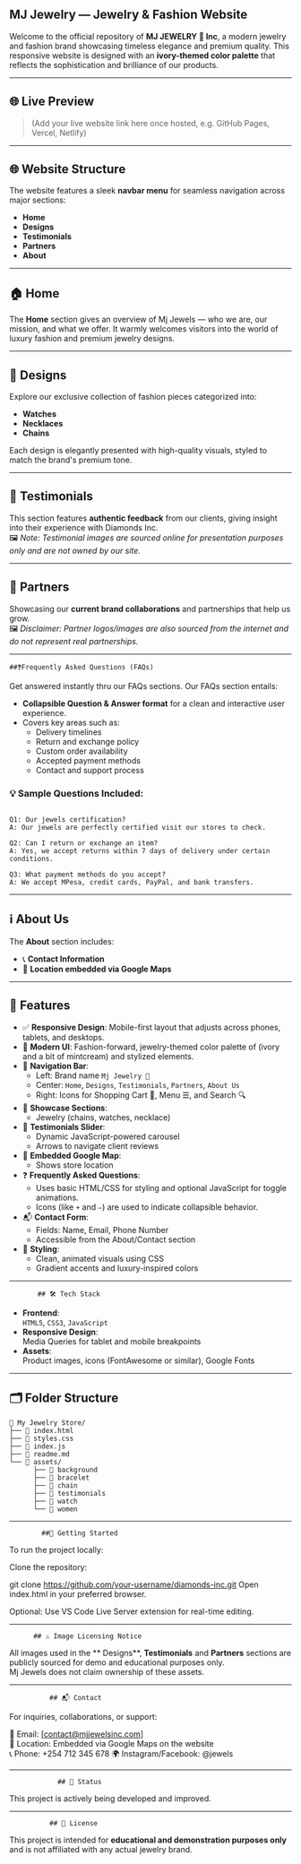 ## MJ Jewelry — Jewelry & Fashion Website

Welcome to the official repository of **MJ JEWELRY 💎 Inc**, a modern jewelry and fashion brand showcasing timeless elegance and premium quality. This responsive website is designed with an **ivory-themed color palette** that reflects the sophistication and brilliance of our products.

---

## 🌐 Live Preview
> (Add your live website link here once hosted, e.g. GitHub Pages, Vercel, Netlify)

---

## 🌐 Website Structure

The website features a sleek **navbar menu** for seamless navigation across major sections:

- **Home**
- **Designs**
- **Testimonials**
- **Partners**
- **About**

---

## 🏠 Home

The **Home** section gives an overview of Mj Jewels — who we are, our mission, and what we offer. It warmly welcomes visitors into the world of luxury fashion and premium jewelry designs.

---

## 💍 Designs

Explore our exclusive collection of fashion pieces categorized into:

- **Watches**
- **Necklaces**
- **Chains**

Each design is elegantly presented with high-quality visuals, styled to match the brand's premium tone.

---

## 💬 Testimonials

This section features **authentic feedback** from our clients, giving insight into their experience with Diamonds Inc.  
🖼️ *Note: Testimonial images are sourced online for presentation purposes only and are not owned by our site.*

---

## 🤝 Partners

Showcasing our **current brand collaborations** and partnerships that help us grow.  
🖼️ *Disclaimer: Partner logos/images are also sourced from the internet and do not represent real partnerships.*

---

    ##❓Frequently Asked Questions (FAQs)
      
Get answered instantly thru our FAQs sections. Our FAQs section entails:

- **Collapsible Question & Answer format** for a     clean and interactive user experience.
- Covers key areas such as:
   - Delivery timelines
   - Return and exchange policy
   - Custom order availability
   - Accepted payment methods
   - Contact and support process

### 💡 Sample Questions Included:

```text

Q1: Our jewels certification?
A: Our jewels are perfectly certified visit our stores to check.

Q2: Can I return or exchange an item?
A: Yes, we accept returns within 7 days of delivery under certain conditions.

Q3: What payment methods do you accept?
A: We accept MPesa, credit cards, PayPal, and bank transfers. 
 ```  
---
 
## ℹ️ About Us

The **About** section includes:
- 📞 **Contact Information**
- 📍 **Location embedded via Google Maps**

---

## 📸 Features

- ✅ **Responsive Design**: Mobile-first layout that adjusts across phones, tablets, and desktops.
- 💠 **Modern UI**: Fashion-forward, jewelry-themed color palette of (ivory and a bit of mintcream) and stylized elements.
- 🧭 **Navigation Bar**:
  - Left: Brand name `Mj Jewelry 💎`
  - Center: `Home`, `Designs`, `Testimonials`, `Partners`, `About Us`
  - Right: Icons for Shopping Cart 🛒, Menu ☰, and Search 🔍
- 👕 **Showcase Sections**:
  - Jewelry (chains, watches, necklace)
- 💬 **Testimonials Slider**:
  - Dynamic JavaScript-powered carousel
  - Arrows to navigate client reviews
- 📍 **Embedded Google Map**:
  - Shows store location
- ❓ **Frequently Asked Questions**:
  - Uses basic HTML/CSS for styling and optional       JavaScript for toggle animations.
  - Icons (like `+` and `–`) are used to indicate      collapsible behavior.
- 📬 **Contact Form**:
  - Fields: Name, Email, Phone Number
  - Accessible from the About/Contact section
- 🎨 **Styling**:
  - Clean, animated visuals using CSS
  - Gradient accents and luxury-inspired colors

---

           ## 🛠️ Tech Stack

- **Frontend**:  
  `HTML5`, `CSS3`, `JavaScript`
- **Responsive Design**:  
  Media Queries for tablet and mobile breakpoints
- **Assets**:  
  Product images, icons (FontAwesome or similar), Google Fonts

---

## 🗂️ Folder Structure

```plaintext
📁 My Jewelry Store/
├── 📄 index.html
├── 📄 styles.css
├── 📄 index.js
├── 📄 readme.md
└── 📁 assets/
      ├── 📁 background
      ├── 📁 bracelet
      ├── 📁 chain
      ├── 📁 testimonials
      ├── 📁 watch
      └── 📁 women
```

---

            ##🚀 Getting Started
            
To run the project locally:

Clone the repository:

git clone https://github.com/your-username/diamonds-inc.git
Open index.html in your preferred browser.

Optional: Use VS Code Live Server extension for real-time editing.

---

          ## ⚠️ Image Licensing Notice

 All images used in the ** Designs**, **Testimonials** and **Partners** sections are publicly sourced for demo and educational purposes only.  
 Mj Jewels does not claim ownership of these assets.

---

              ## 📬 Contact

For inquiries, collaborations, or support:

📧 Email: [contact@mjjewelsinc.com]  
📍 Location: Embedded via Google Maps on the website  
📞 Phone: +254 712 345 678
🌍 Instagram/Facebook: @jewels

---

                ## 🚧 Status

This project is actively being developed and improved.

---

              ## 📄 License

This project is intended for **educational and demonstration purposes only** and is not affiliated with any actual jewelry brand.
